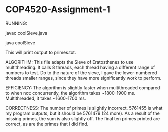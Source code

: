 # COP4520-Assignment-1
RUNNING: 

  javac coolSieve.java
  
  java coolSieve
  
This will print output to primes.txt.


ALGORITHM: This file adapts the Sieve of Eratosthenes to use multithreading. It calls 8 threads, each thread having a different range of numbers to test. Do to the nature of the sieve, I gave the lower-numbered threads smaller ranges, since they have more significantly work to perform. 

EFFICIENCY: The algorithm is slightly faster when multithreaded compared to when not: concurrently, the algorithm takes ~1800-1900 ms. Multithreaded, it takes ~1600-1700 ms. 

CORRECTNESS: The number of primes is slightly incorrect. 5761455 is what my program outputs, but it should be 5761479 (24 more). As a result of the missing primes, the sum is also slightly off. The final ten primes printed are correct, as are the primes that I did find.
